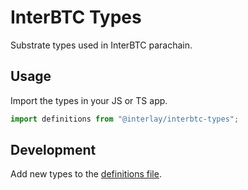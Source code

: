# InterBTC Types

Substrate types used in InterBTC parachain.

## Usage

Import the types in your JS or TS app.

```ts
import definitions from "@interlay/interbtc-types";
```

## Development

Add new types to the [definitions file](./definitions.json).